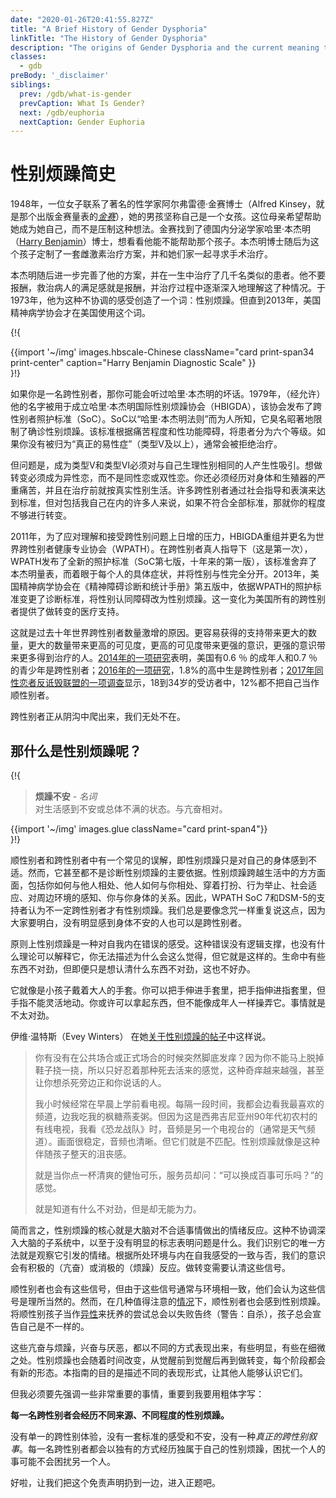 ```yaml
---
date: "2020-01-26T20:41:55.827Z"
title: "A Brief History of Gender Dysphoria"
linkTitle: "The History of Gender Dysphoria"
description: "The origins of Gender Dysphoria and the current meaning today."
classes:
  - gdb
preBody: '_disclaimer'
siblings:
  prev: /gdb/what-is-gender
  prevCaption: What Is Gender?
  next: /gdb/euphoria
  nextCaption: Gender Euphoria
---
```


# 性别烦躁简史

1948年，一位女子联系了著名的性学家阿尔弗雷德·金赛博士（Alfred Kinsey，就是那个出版金赛量表的[*金赛*](https://en.wikipedia.org/wiki/Alfred_Kinsey)），她的男孩坚称自己是一个女孩。这位母亲希望帮助她成为她自己，而不是压制这种想法。金赛找到了德国内分泌学家哈里·本杰明（[Harry Benjamin](https://en.wikipedia.org/wiki/Harry_Benjamin)）博士，想看看他能不能帮助那个孩子。本杰明博士随后为这个孩子定制了一套雌激素治疗方案，并和她们家一起寻求手术治疗。

本杰明随后进一步完善了他的方案，并在一生中治疗了几千名类似的患者。他不要报酬，救治病人的满足感就是报酬，并治疗过程中逐渐深入地理解这了种情况。于1973年，他为这种不协调的感受创造了一个词：性别烦躁。但直到2013年，美国精神病学协会才在美国使用这个词。

{!{
<div class="gutter print-inline">
  {{import '~/img' images.hbscale-Chinese
    className="card print-span34 print-center"
    caption="Harry Benjamin Diagnostic Scale"
  }}
</div>
}!}

如果你是一名跨性别者，那你可能会听过哈里·本杰明的坏话。1979年，（经允许）他的名字被用于成立哈里·本杰明国际性别烦躁协会（HBIGDA），该协会发布了跨性别者照护标准（SoC）。SoC以“哈里·本杰明法则”而为人所知，它臭名昭著地限制了确诊性别烦躁。该标准根据痛苦程度和性功能障碍，将患者分为六个等级。如果你没有被归为“真正的易性症”（类型Ⅴ及以上），通常会被拒绝治疗。

但问题是，成为类型Ⅴ和类型Ⅵ必须对与自己生理性别相同的人产生性吸引。想做转变必须成为异性恋，而不是同性恋或双性恋。你还必须经历对身体和生殖器的严重痛苦，并且在治疗前就按真实性别生活。许多跨性别者通过社会指导和表演来达到标准，但对包括我自己在内的许多人来说，如果不符合全部标准，那就你的程度不够进行转变。

2011年，为了应对理解和接受跨性别问题上日增的压力，HBIGDA重组并更名为世界跨性别者健康专业协会（WPATH）。在跨性别者真人指导下（这是第一次），WPATH发布了全新的照护标准（SoC第七版，十年来的第一版），该标准舍弃了本杰明量表，而着眼于每个人的具体症状，并将性别与性完全分开。2013年，美国精神病学协会在《精神障碍诊断和统计手册》第五版中，依据WPATH的照护标准变更了诊断标准，将性别认同障碍改为性别烦躁。这一变化为美国所有的跨性别者提供了做转变的医疗支持。

这就是过去十年世界跨性别者数量激增的原因。更容易获得的支持带来更大的数量，更大的数量带来更高的可见度，更高的可见度带来更强的意识，更强的意识带来更多得到治疗的人。[2014年的一项研究](https://williamsinstitute.law.ucla.edu/wp-content/uploads/TransAgeReport.pdf)表明，美国有0.6 ％ 的成年人和0.7 ％ 的青少年是跨性别者；[2016年的一项研究](https://www.cdc.gov/mmwr/volumes/68/wr/mm6803a3.htm)，1.8%的高中生是跨性别者；[2017年同性恋者反诋毁联盟的一项调查](https://www.glaad.org/files/aa/2017_GLAAD_Accelerating_Acceptance.pdf)显示，18到34岁的受访者中，12%都不把自己当作顺性别者。

跨性别者正从阴沟中爬出来，我们无处不在。

## 那什么是性别烦躁呢？

{!{
<div class="gutter">
  <blockquote>
    <strong>烦躁不安</strong> - <em>名词</em><br>
    对生活感到不安或总体不满的状态。与亢奋相对。
  </blockquote>
</div>
<div class="gutter print-span4">
  {{import '~/img' images.glue className="card print-span4"}}
</div>
}!}

顺性别者和跨性别者中有一个常见的误解，即性别烦躁只是对自己的身体感到不适。然而，它甚至都不是诊断性别烦躁的主要依据。性别烦躁跨越生活中的方方面面，包括你如何与他人相处、他人如何与你相处、穿着打扮、行为举止、社会适应、对周边环境的感知、你与你身体的关系。因此，WPATH SoC 7和DSM-5的支持者认为不一定跨性别者才有性别烦躁。我们总是要像念咒一样重复说这点，因为大家要明白，没有明显感到身体不安的人也可以是跨性别者。

原则上性别烦躁是一种对自我内在错误的感受。这种错误没有逻辑支撑，也没有什么理论可以解释它，你无法描述为什么会这么觉得，但它就是这样的。生命中有些东西不对劲，但即便只是想认清什么东西不对劲，这也不好办。

它就像是小孩子戴着大人的手套。你可以把手伸进手套里，把手指伸进指套里，但手指不能灵活地动。你或许可以拿起东西，但不能像成年人一样操弄它。事情就是不太对劲。

伊维·温特斯（Evey Winters） 在她[关于性别烦躁的帖子](https://eveywinters.com/2019/10/14/on-dysphoria-before-enduring-and-after/)中这样说。

> 你有没有在公共场合或正式场合的时候突然脚底发痒？因为你不能马上脱掉鞋子挠一挠，所以只好忍着那种死去活来的感觉，这种奇痒越来越强，甚至让你想杀死旁边正和你说话的人。
>
> 我小时候经常在早晨上学前看电视。每隔一段时间，我都会边看我最喜欢的频道，边我吃我的枫糖燕麦粥。但因为这是西弗吉尼亚州90年代初农村的有线电视，我看《恐龙战队》时，音频是另一个电视台的（通常是天气频道）。画面很稳定，音频也清晰。但它们就是不匹配。性别烦躁就像是这种伴随孩子整天的沮丧感。
>
> 就是当你点一杯清爽的健怡可乐，服务员却问：“可以换成百事可乐吗？”的感觉。
>
> 就是知道有什么不对劲，但是却无能为力。

简而言之，性别烦躁的核心就是大脑对不合适事情做出的情绪反应。这种不协调深入大脑的子系统中，以至于没有明显的标志表明问题是什么。我们识别它的唯一方法就是观察它引发的情绪。根据所处环境与内在自我感受的一致与否，我们的意识会有积极的（亢奋）或消极的（烦躁）反应。做转变需要认清这些信号。

顺性别者也会有这些信号，但由于这些信号通常与环境相一致，他们会认为这些信号是理所当然的。然而，在几种值得注意的[情况](https://www.teenvogue.com/story/maisie-williams-arya-stark-game-of-thrones-affected-her-body-image)下，顺性别者也会感到性别烦躁。将顺性别孩子当作[异性](https://www.nytimes.com/2004/05/12/us/david-reimer-38-subject-of-the-john-joan-case.html)来抚养的尝试总会以失败告终（警告：自杀），孩子总会宣告自己是不一样的。

这些亢奋与烦躁，兴奋与厌恶，都以不同的方式表现出来，有些明显，有些在细微之处。性别烦躁也会随着时间改变，从觉醒前到觉醒后再到做转变，每个阶段都会有新的形态。本指南的目的是描述不同的表现形式，让其他人能够认识它们。

但我必须要先强调一些非常重要的事情，重要到我要用粗体字写：

**每一名跨性别者会经历不同来源、不同程度的性别烦躁。**

没有单一的跨性别体验，没有一套标准的感受和不安，没有一种*真正的跨性别叙事*。每一名跨性别者都会以独有的方式经历独属于自己的性别烦躁，困扰一个人的事可能不会困扰另一个人。

好啦，让我们把这个免责声明扔到一边，进入正题吧。
